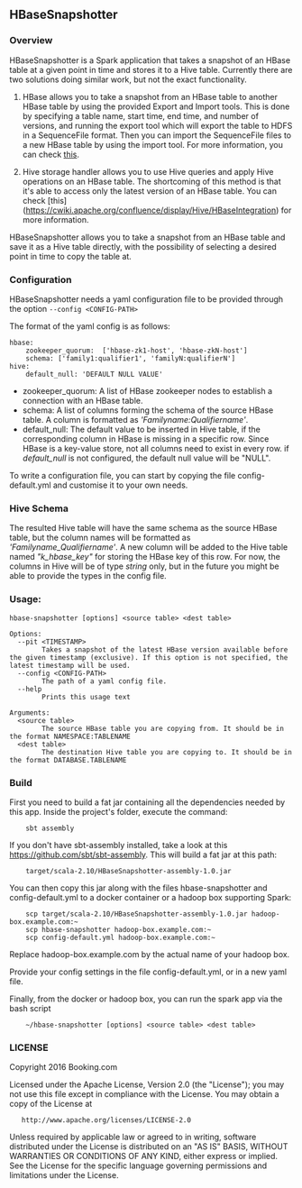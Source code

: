 ## HBaseSnapshotter

### Overview
HBaseSnapshotter is a Spark application that takes a snapshot of an HBase table at a given point in time and stores it to a Hive table. Currently there are two solutions doing similar work, but not the exact functionality.

1. HBase allows you to take a snapshot from an HBase table to another HBase table by using the provided Export and Import tools. This is done by specifying a table name, start time, end time, and number of versions, and running the export tool which will export the table to HDFS in a SequenceFile format. Then you can import the SequenceFile files to a new HBase table by using the import tool. For more information, you can check [this](http://hbase.apache.org/book.html#export).

2. Hive storage handler allows you to use Hive queries and apply Hive operations on an HBase table. The shortcoming of this method is that it's able to access only the latest version of an HBase table. You can check [this] (https://cwiki.apache.org/confluence/display/Hive/HBaseIntegration) for more information.

HBaseSnapshotter allows you to take a snapshot from an HBase table and save it as a Hive table directly, with the possibility of selecting a desired point in time to copy the table at.

### Configuration
HBaseSnapshotter needs a yaml configuration file to be provided through the option ``` --config <CONFIG-PATH> ```

The format of the yaml config is as follows:
```
hbase:
    zookeeper_quorum:  ['hbase-zk1-host', 'hbase-zkN-host']
    schema: ['family1:qualifier1', 'familyN:qualifierN']
hive:
    default_null: 'DEFAULT NULL VALUE'
```

  * zookeeper_quorum: A list of HBase zookeeper nodes to establish a connection with an HBase table.
  * schema: A list of columns forming the schema of the source HBase table. A column is formatted as   *'Familyname:Qualifiername'*.
  * default_null: The default value to be inserted in Hive table, if the corresponding column in HBase is missing in a specific row. Since HBase is a key-value store, not all columns need to exist in every row. if *default_null* is not configured, the default null value will be "NULL".

To write a configuration file, you can start by copying the file config-default.yml and customise it to your own needs.

### Hive Schema
The resulted Hive table will have the same schema as the source HBase table, but the column names will be formatted
as *'Familyname_Qualifiername'*. A new column will be added to the Hive table named *"k_hbase_key"* for storing the HBase key of this row. For now, the columns in Hive will be of type *string* only, but in the future you might be able to provide the types in the config file.

### Usage:
```
hbase-snapshotter [options] <source table> <dest table>

Options:
  --pit <TIMESTAMP>
        Takes a snapshot of the latest HBase version available before the given timestamp (exclusive). If this option is not specified, the latest timestamp will be used.
  --config <CONFIG-PATH>
        The path of a yaml config file.
  --help
        Prints this usage text

Arguments:
  <source table>
        The source HBase table you are copying from. It should be in the format NAMESPACE:TABLENAME
  <dest table>
        The destination Hive table you are copying to. It should be in the format DATABASE.TABLENAME
```
### Build
First you need to build a fat jar containing all the dependencies needed by this app. Inside the project's folder, execute the command:
````
    sbt assembly
````
If you don't have sbt-assembly installed, take a look at this https://github.com/sbt/sbt-assembly. This will build a fat jar at this path:
````
    target/scala-2.10/HBaseSnapshotter-assembly-1.0.jar
````

You can then copy this jar along with the files hbase-snapshotter and config-default.yml to a docker container or a hadoop box supporting Spark:
````
    scp target/scala-2.10/HBaseSnapshotter-assembly-1.0.jar hadoop-box.example.com:~
    scp hbase-snapshotter hadoop-box.example.com:~
    scp config-default.yml hadoop-box.example.com:~
````
Replace hadoop-box.example.com by the actual name of your hadoop box.

Provide your config settings in the file config-default.yml, or in a new yaml file.

Finally, from the docker or hadoop box, you can run the spark app via the bash script
````
    ~/hbase-snapshotter [options] <source table> <dest table>
````

### LICENSE

   Copyright 2016 Booking.com

   Licensed under the Apache License, Version 2.0 (the "License");
   you may not use this file except in compliance with the License.
   You may obtain a copy of the License at

       http://www.apache.org/licenses/LICENSE-2.0

   Unless required by applicable law or agreed to in writing, software
   distributed under the License is distributed on an "AS IS" BASIS,
   WITHOUT WARRANTIES OR CONDITIONS OF ANY KIND, either express or implied.
   See the License for the specific language governing permissions and
   limitations under the License.
